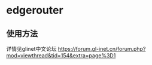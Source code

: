 # edgerouter

## 使用方法
详情见glinet中文论坛 https://forum.gl-inet.cn/forum.php?mod=viewthread&tid=154&extra=page%3D1
